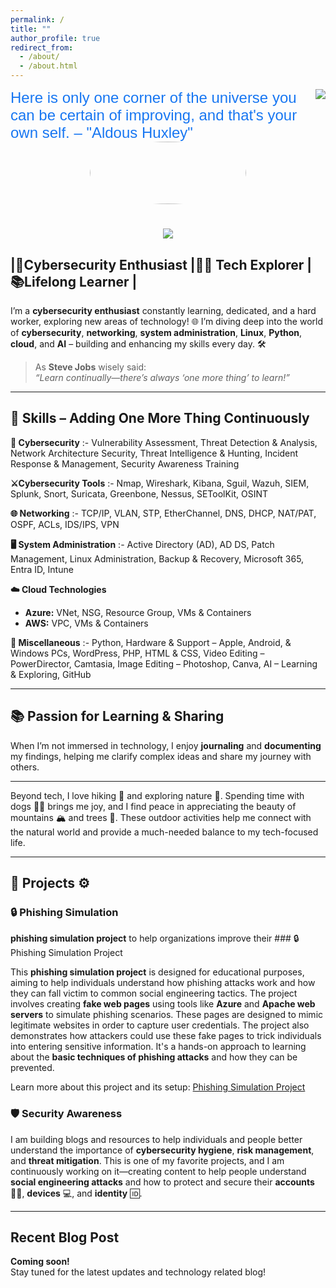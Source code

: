 ```yaml
---
permalink: /
title: ""
author_profile: true
redirect_from: 
  - /about/
  - /about.html
---
```

<!-- _pages folder -->
<!-- visitor badge -->
<div>
    <img align="right" src="https://visitor-badge.laobi.icu/badge?page_id=Kibble7.Kibble7"/>
</div>

<!--Quote-->
<div style="color: #1877F2; font-size: 24px; font-family: Arial, sans-serif;">
    Here is only one corner of the universe you can be certain of improving, and that's your own self. – "Aldous Huxley"
</div>


<!-- dog hi image -->
<div align="center">
  <img src="https://media.giphy.com/media/bcKmIWkUMCjVm/giphy.gif" style="border-radius: 80%; width: 250px; height: 100px;" />
</div>
<!-- End of dog hi image-->

<!-- whoami section with animation -->
<h1 align="center">
    <img src="https://readme-typing-svg.herokuapp.com/?font=Righteous&size=35&center=true&vCenter=true&width=500&height=70&duration=4000&lines=👋+who+am+i🐕‍🦺!+;+I'm+Gulshan+Rawat!;" />   
</h1>
<!-- End of whoami section with animation -->


## |🎯Cybersecurity Enthusiast |🚶‍♂️ Tech Explorer |📚Lifelong Learner |

I’m a **cybersecurity enthusiast** constantly learning, dedicated, and a hard worker, exploring new areas of technology! 🌐 I’m diving deep into the world of **cybersecurity**, **networking**, **system administration**, **Linux**, **Python**, **cloud**, and **AI** – building and enhancing my skills every day. 🛠️ 

> As **Steve Jobs** wisely said:  
> *“Learn continually—there’s always ‘one more thing’ to learn!”*  

---

## 🎯 **Skills – Adding One More Thing Continuously**  

 **🔐 Cybersecurity** :- Vulnerability Assessment, Threat Detection & Analysis, Network Architecture Security, Threat Intelligence & Hunting, Incident Response & Management, Security Awareness Training  

**⚔️Cybersecurity Tools** :- Nmap, Wireshark, Kibana, Sguil, Wazuh, SIEM, Splunk, Snort, Suricata, Greenbone, Nessus, SEToolKit, OSINT  

**🌐 Networking** :- TCP/IP, VLAN, STP, EtherChannel, DNS, DHCP, NAT/PAT, OSPF, ACLs, IDS/IPS, VPN  

**🖥️ System Administration** :- Active Directory (AD), AD DS, Patch Management, Linux Administration, Backup & Recovery, Microsoft 365, Entra ID, Intune  

**☁️ Cloud Technologies**  
- **Azure:** VNet, NSG, Resource Group, VMs & Containers  
- **AWS:** VPC, VMs & Containers  

**🧩 Miscellaneous** :- Python, Hardware & Support – Apple, Android, & Windows PCs, WordPress, PHP, HTML & CSS, Video Editing – PowerDirector, Camtasia, Image Editing – Photoshop, Canva, AI – Learning & Exploring, GitHub


---

## 📚 **Passion for Learning & Sharing**  
When I’m not immersed in technology, I enjoy **journaling** and **documenting** my findings, helping me clarify complex ideas and share my journey with others.  

---

Beyond tech, I love hiking 🥾 and exploring nature 🌲. Spending time with dogs 🐕‍🦺 brings me joy, and I find peace in appreciating the beauty of mountains 🏔️ and trees 🌳. These outdoor activities help me connect with the natural world and provide a much-needed balance to my tech-focused life.

---

## 📖 Projects ⚙️

### 🔒 Phishing Simulation
**phishing simulation project** to help organizations improve their ### 🔒 Phishing Simulation Project

This **phishing simulation project** is designed for educational purposes, aiming to help individuals understand how phishing attacks work and how they can fall victim to common social engineering tactics. The project involves creating **fake web pages** using tools like **Azure** and **Apache web servers** to simulate phishing scenarios. These pages are designed to mimic legitimate websites in order to capture user credentials. The project also demonstrates how attackers could use these fake pages to trick individuals into entering sensitive information. It's a hands-on approach to learning about the **basic techniques of phishing attacks** and how they can be prevented.

Learn more about this project and its setup: [Phishing Simulation Project](https://github.com/Kibble7/cybersocialdefend)


### 🛡️ Security Awareness
I am building blogs and resources to help individuals and people better understand the importance of **cybersecurity hygiene**, **risk management**, and **threat mitigation**. This is one of my favorite projects, and I am continuously working on it—creating content to help people understand **social engineering attacks** and how to protect and secure their **accounts** 🧑‍💻, **devices** 💻, and **identity** 🆔.

---

## Recent Blog Post

**Coming soon!**  
Stay tuned for the latest updates and technology related blog!
